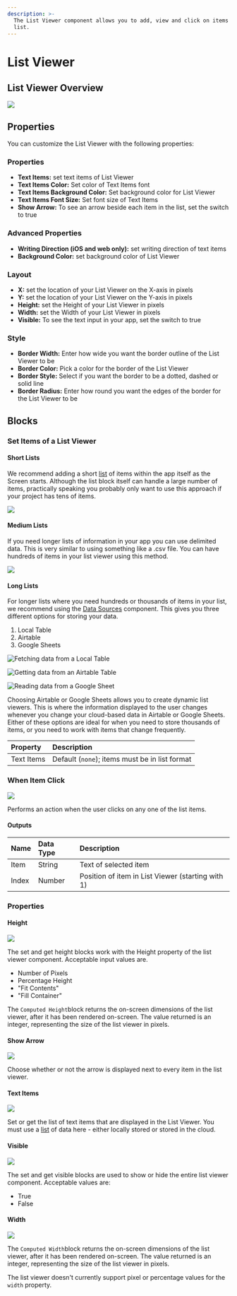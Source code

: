 ```yaml
---
description: >-
  The List Viewer component allows you to add, view and click on items in a
  list.
---
```


# List Viewer

## List Viewer Overview

![](.gitbook/assets/list-viewer-fig-1.png)

## Properties

You can customize the List Viewer with the following properties:

### Properties

* **Text Items:** set text items of List Viewer 
* **Text Items Color:** Set color of Text Items font
* **Text Items Background Color:** Set background color for List Viewer
* **Text Items Font Size:** Set font size of Text Items
* **Show Arrow:** To see an arrow beside each item in the list, set the switch to true

### Advanced Properties

* **Writing Direction \(iOS and web only\):** set writing direction of text items
* **Background Color:** set background color of List Viewer 

### Layout

* **X:** set the location of your List Viewer on the X-axis in pixels
* **Y:** set the location of your List Viewer on the Y-axis in pixels
* **Height:** set the Height of your List Viewer in pixels
* **Width:** set the Width of your List Viewer in pixels
* **Visible:** To see the text input in your app, set the switch to true

### Style

* **Border Width:** Enter how wide you want the border outline of the List Viewer to be
* **Border Color:** Pick a color for the border of the List Viewer
* **Border Style:** Select if you want the border to be a dotted, dashed or solid line
* **Border Radius:** Enter how round you want the edges of the border for the List Viewer to be

## Blocks

### Set Items of a List Viewer

#### Short Lists

We recommend adding a short [list](lists.md) of items within the app itself as the Screen starts. Although the list block itself can handle a large number of items, practically speaking you probably only want to use this approach if your project has tens of items.

![](.gitbook/assets/short_list.png)

#### Medium Lists

If you need longer lists of information in your app you can use delimited data. This is very similar to using something like a .csv file. You can have hundreds of items in your list viewer using this method. 

![](.gitbook/assets/medium_list.png)

#### Long Lists

For longer lists where you need hundreds or thousands of items in your list, we recommend using the [Data Sources](data-sources.md) component. This gives you three different options for storing your data. 

1. Local Table
2. Airtable
3. Google Sheets

![Fetching data from a Local Table](.gitbook/assets/local-table.png)

![Getting data from an Airtable Table](.gitbook/assets/airtable_col.png)

![Reading data from a Google Sheet](.gitbook/assets/spreadsheet%20%281%29.png)

Choosing Airtable or Google Sheets allows you to create dynamic list viewers. This is where the information displayed to the user changes whenever you change your cloud-based data in Airtable or Google Sheets. Either of these options are ideal for when you need to store thousands of items, or you need to work with items that change frequently. 

| Property | Description |
| :--- | :--- |
| Text Items | Default \(`none`\); items must be in list format |

### When Item Click

![](.gitbook/assets/select_from_lv.png)

Performs an action when the user clicks on any one of the list items.

#### Outputs

| Name | Data Type | Description |
| :--- | :--- | :--- |
| Item | String | Text of selected item |
| Index | Number | Position of item in List Viewer \(starting with 1\) |

### Properties

#### Height

![](.gitbook/assets/height%20%283%29.png)

The set and get height blocks work with the Height property of the list viewer component. Acceptable input values are. 

* Number of Pixels
* Percentage Height
* "Fit Contents"
* "Fill Container"

The `Computed Height`block returns the on-screen dimensions of the list viewer, after it has been rendered on-screen. The value returned is an integer, representing the size of the list viewer in pixels.

#### Show Arrow

![](.gitbook/assets/show_arrow.png)

Choose whether or not the arrow is displayed next to every item in the list viewer.

#### Text Items

![](.gitbook/assets/text_items.png)

Set or get the list of text items that are displayed in the List Viewer. You must use a [list](lists.md) of data here - either locally stored or stored in the cloud.

#### Visible

![](.gitbook/assets/visible%20%285%29.png)



The set and get visible blocks are used to show or hide the entire list viewer component. Acceptable values are:

* True
* False

#### Width

![](.gitbook/assets/width%20%284%29.png)

The `Computed Width`block returns the on-screen dimensions of the list viewer, after it has been rendered on-screen. The value returned is an integer, representing the size of the list viewer in pixels.

The list viewer doesn't currently support pixel or percentage values for the `width` property.


